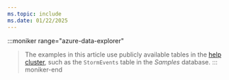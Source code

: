 ```yaml
---
ms.topic: include
ms.date: 01/22/2025
---
```


:::moniker range="azure-data-explorer"
> The examples in this article use publicly available tables in the [help cluster](https://dataexplorer.azure.com/clusters/help/), such as the `StormEvents` table in the *Samples* database.
::: moniker-end